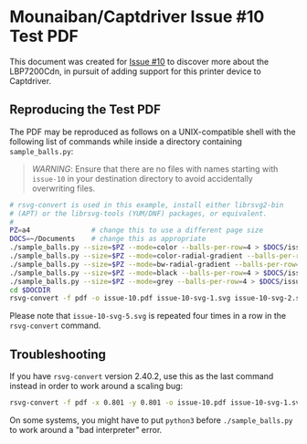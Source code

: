 # Mounaiban/Captdriver Issue #10 Test PDF

This document was created for [Issue #10](https://github.com/mounaiban/captdriver/issues/10)
to discover more about the LBP7200Cdn, in pursuit of adding support
for this printer device to Captdriver.

## Reproducing the Test PDF

The PDF may be reproduced as follows on a UNIX-compatible shell with
the following list of commands while inside a directory containing
`sample_balls.py`:

> *WARNING*: Ensure that there are no files with names starting with
> `issue-10` in your destination directory to avoid accidentally
> overwriting files.

```sh
# rsvg-convert is used in this example, install either librsvg2-bin
# (APT) or the librsvg-tools (YUM/DNF) packages, or equivalent.
#
PZ=a4               # change this to use a different page size
DOCS=~/Documents    # change this as appropriate
./sample_balls.py --size=$PZ --mode=color --balls-per-row=4 > $DOCS/issue-10-svg-1.svg
./sample_balls.py --size=$PZ --mode=color-radial-gradient --balls-per-row=2 > $DOCS/issue-10-svg-2.svg
./sample_balls.py --size=$PZ --mode=bw-radial-gradient --balls-per-row=2 > $DOCS/issue-10-svg-3.svg
./sample_balls.py --size=$PZ --mode=black --balls-per-row=4 > $DOCS/issue-10-svg-4.svg
./sample_balls.py --size=$PZ --mode=grey --balls-per-row=4 > $DOCS/issue-10-svg-5.svg
cd $DOCDIR
rsvg-convert -f pdf -o issue-10.pdf issue-10-svg-1.svg issue-10-svg-2.svg issue-10-svg-3.svg issue-10-svg-4.svg issue-10-svg-5.svg issue-10-svg-5.svg issue-10-svg-5.svg issue-10-svg-5.svg
```

Please note that `issue-10-svg-5.svg` is repeated four times in a row in the
`rsvg-convert` command.

## Troubleshooting

If you have ``rsvg-convert`` version 2.40.2, use this as the last command
instead in order to work around a scaling bug:

```sh
rsvg-convert -f pdf -x 0.801 -y 0.801 -o issue-10.pdf issue-10-svg-1.svg issue-10-svg-2.svg issue-10-svg-3.svg issue-10-svg-4.svg issue-10-svg-5.svg issue-10-svg-5.svg issue-10-svg-5.svg issue-10-svg-5.svg
```

On some systems, you might have to put `python3` before `./sample_balls.py`
to work around a "bad interpreter" error.

